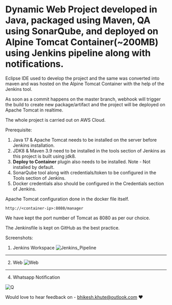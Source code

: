 # Dynamic Web Project developed in Java, packaged using Maven, QA using SonarQube, and deployed on Alpine Tomcat Container(~200MB) using Jenkins pipeline along with notifications.
Eclipse IDE used to develop the project and the same was converted into maven and was hosted on the Alpine Tomcat Container with the help of the Jenkins tool.

As soon as a commit happens on the master branch, webhook will trigger the build to create new package/artifact and the project will be deployed on Apache Tomcat in realtime.

The whole project is carried out on AWS Cloud.

Prerequisite:
1. Java 17 & Apache Tomcat needs to be installed on the server before Jenkins installation.
2. JDK8 & Maven 3.9 need to be installed in the tools section of Jenkins as this project is built using jdk8.
3. **Deploy to Container** plugin also needs to be installed. Note - Not installed by default.
4. SonarQube tool along with credentials/token to be configured in the Tools section of Jenkins.
5. Docker credentials also should be configured in the Credentials section of Jenkins.

Apache Tomcat configuration done in the docker file itself.
```
http://<container-ip>:8080/manager
```

We have kept the port number of Tomcat as 8080 as per our choice.

The Jenkinsfile is kept on GitHub as the best practice. 

Screenshots:

1. Jenkins Workspace
![Jenkins_Pipeline](https://github.com/norfluxX/Docker-Java-WebApp-DevOps-Pipeline/assets/35907619/2a19ff18-25d8-4200-a744-728bae95ea0a)

---
2. Web 
![Web](https://github.com/norfluxX/Docker-Java-WebApp-DevOps-Pipeline/assets/35907619/5de9ff05-d48c-4ac8-b4ea-594433319856)

---
4. Whatsapp Notification

![Q](https://github.com/norfluxX/Docker-Java-WebApp-DevOps-Pipeline/assets/35907619/e0acb9d9-e764-4d0b-8f4a-b5bda9afb37b)


Would love to hear feedback on - bhikesh.khute@outlook.com :heart:



